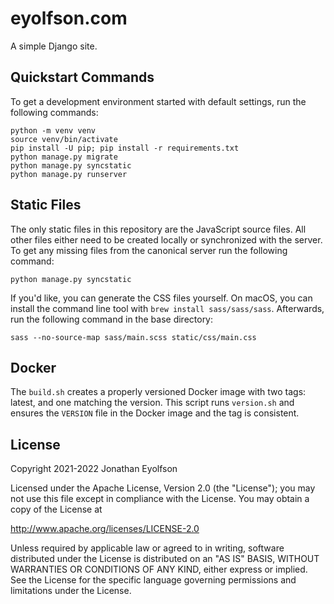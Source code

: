 # eyolfson.com

A simple Django site.

## Quickstart Commands

To get a development environment started with default settings, run the
following commands:

    python -m venv venv
    source venv/bin/activate
    pip install -U pip; pip install -r requirements.txt
    python manage.py migrate
    python manage.py syncstatic
    python manage.py runserver

## Static Files

The only static files in this repository are the JavaScript source files. All
other files either need to be created locally or synchronized with the server. 
To get any missing files from the canonical server run the following command:

    python manage.py syncstatic

If you'd like, you can generate the CSS files yourself. On macOS, you can
install the command line tool with `brew install sass/sass/sass`. Afterwards,
run the following command in the base directory:

    sass --no-source-map sass/main.scss static/css/main.css

## Docker

The `build.sh` creates a properly versioned Docker image with two tags: latest,
and one matching the version. This script runs `version.sh` and ensures the
`VERSION` file in the Docker image and the tag is consistent.

## License

Copyright 2021-2022 Jonathan Eyolfson

Licensed under the Apache License, Version 2.0 (the "License"); you may not use
this file except in compliance with the License. You may obtain a copy of the
License at

<http://www.apache.org/licenses/LICENSE-2.0>

Unless required by applicable law or agreed to in writing, software distributed
under the License is distributed on an "AS IS" BASIS, WITHOUT WARRANTIES OR
CONDITIONS OF ANY KIND, either express or implied. See the License for the
specific language governing permissions and limitations under the License.
